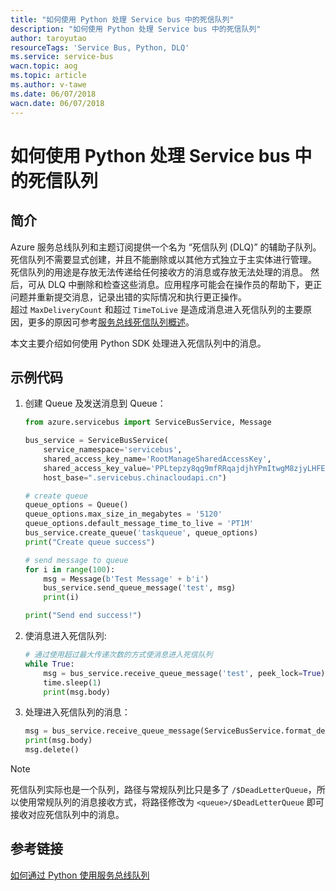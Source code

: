 ```yaml
---
title: "如何使用 Python 处理 Service bus 中的死信队列"
description: "如何使用 Python 处理 Service bus 中的死信队列"
author: taroyutao
resourceTags: 'Service Bus, Python, DLQ'
ms.service: service-bus
wacn.topic: aog
ms.topic: article
ms.author: v-tawe
ms.date: 06/07/2018
wacn.date: 06/07/2018
---
```


# 如何使用 Python 处理 Service bus 中的死信队列

## 简介

Azure 服务总线队列和主题订阅提供一个名为 “死信队列 (DLQ)” 的辅助子队列。死信队列不需要显式创建，并且不能删除或以其他方式独立于主实体进行管理。<br>
死信队列的用途是存放无法传递给任何接收方的消息或存放无法处理的消息。 然后，可从 DLQ 中删除和检查这些消息。应用程序可能会在操作员的帮助下，更正问题并重新提交消息，记录出错的实际情况和执行更正操作。<br>
超过 `MaxDeliveryCount` 和超过 `TimeToLive` 是造成消息进入死信队列的主要原因，更多的原因可参考[服务总线死信队列概述](https://docs.azure.cn/zh-cn/service-bus-messaging/service-bus-dead-letter-queues)。

本文主要介绍如何使用 Python SDK 处理进入死信队列中的消息。

## 示例代码

1. 创建 Queue 及发送消息到 Queue：

    ```python
    from azure.servicebus import ServiceBusService, Message

    bus_service = ServiceBusService(
        service_namespace='servicebus',
        shared_access_key_name='RootManageSharedAccessKey',
        shared_access_key_value='PPLtepzy8qg9mfRRqajdjhYPmItwgM8zjyLHFE11rnw=',
        host_base=".servicebus.chinacloudapi.cn")

    # create queue
    queue_options = Queue()
    queue_options.max_size_in_megabytes = '5120'
    queue_options.default_message_time_to_live = 'PT1M'
    bus_service.create_queue('taskqueue', queue_options)
    print("Create queue success")

    # send message to queue
    for i in range(100):
        msg = Message(b'Test Message' + b'i')
        bus_service.send_queue_message('test', msg)
        print(i)

    print("Send end success!")
    ```

2. 使消息进入死信队列:

    ```python
    # 通过使用超过最大传递次数的方式使消息进入死信队列
    while True:
        msg = bus_service.receive_queue_message('test', peek_lock=True)
        time.sleep(1)
        print(msg.body)
    ```

3. 处理进入死信队列的消息：

    ```python
    msg = bus_service.receive_queue_message(ServiceBusService.format_dead_letter_queue_name('test'), peek_lock=True)
    print(msg.body)
    msg.delete()
    ```

> [!NOTE]
> 死信队列实际也是一个队列，路径与常规队列比只是多了 `/$DeadLetterQueue`，所以使用常规队列的消息接收方式，将路径修改为 `<queue>/$DeadLetterQueue` 即可接收对应死信队列中的消息。

## 参考链接

[如何通过 Python 使用服务总线队列](https://docs.microsoft.com/zh-cn/azure/service-bus-messaging/service-bus-python-how-to-use-queues)